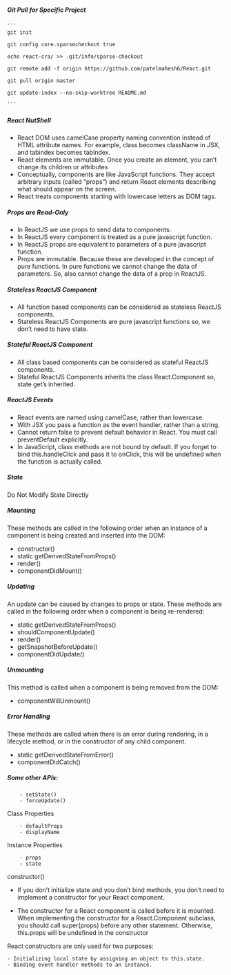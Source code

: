##### Git Pull for Specific Project

    ```
    git init

    git config core.sparsecheckout true

    echo react-cra/ >> .git/info/sparse-checkout

    git remote add -f origin https://github.com/patelmahesh6/React.git

    git pull origin master

    git update-index --no-skip-worktree README.md

    ```

##### React NutShell

- React DOM uses camelCase property naming convention instead of HTML attribute names.
  For example, class becomes className in JSX, and tabindex becomes tabIndex.
- React elements are immutable. Once you create an element, you can’t change its children or attributes
- Conceptually, components are like JavaScript functions. They accept arbitrary inputs (called “props”) and return React elements describing what should appear on the screen.
- React treats components starting with lowercase letters as DOM tags.

##### Props are Read-Only

- In ReactJS we use props to send data to components.
- In ReactJS every component is treated as a pure javascript function.
- In ReactJS props are equivalent to parameters of a pure javascript function.
- Props are immutable. Because these are developed in the concept of pure functions. In pure functions we cannot change the data of parameters. So, also cannot change the data of a prop in ReactJS.

##### Stateless ReactJS Component

- All function based components can be considered as stateless ReactJS components.
- Stateless ReactJS Components are pure javascript functions so, we don’t need to have state.

##### Stateful ReactJS Component

- All class based components can be considered as stateful ReactJS components.
- Stateful ReactJS Components inherits the class React.Component so, state get’s inherited.

##### ReactJS Events

- React events are named using camelCase, rather than lowercase.
- With JSX you pass a function as the event handler, rather than a string.
- Cannot return false to prevent default behavior in React. You must call preventDefault explicitly.
- In JavaScript, class methods are not bound by default. If you forget to bind this.handleClick and pass it to onClick, this will be undefined when the function is actually called.


##### State
Do Not Modify State Directly

##### Mounting

These methods are called in the following order when an instance of a component is being created and inserted into the DOM:

- constructor()
- static getDerivedStateFromProps()
- render()
- componentDidMount()

##### Updating

An update can be caused by changes to props or state. These methods are called in the following order when a component is being re-rendered:

- static getDerivedStateFromProps()
- shouldComponentUpdate()
- render()
- getSnapshotBeforeUpdate()
- componentDidUpdate()

##### Unmounting

This method is called when a component is being removed from the DOM:

- componentWillUnmount()

##### Error Handling

These methods are called when there is an error during rendering, in a lifecycle method, or in the constructor of any child component.

- static getDerivedStateFromError()
- componentDidCatch()

##### Some other APIs:

		- setState()
		- forceUpdate()
  
Class Properties

		- defaultProps
		- displayName

Instance Properties

		- props
		- state


constructor()

- If you don’t initialize state and you don’t bind methods, you don’t need to implement a constructor for your React component.

- The constructor for a React component is called before it is mounted. When implementing the constructor for a React.Component subclass, you should call super(props) before any other statement. Otherwise, this.props will be undefined in the constructor

React constructors are only used for two purposes:

	- Initializing local state by assigning an object to this.state.
	- Binding event handler methods to an instance.


